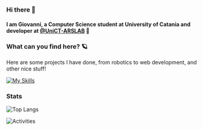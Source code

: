 ### Hi there 👋

#### I am Giovanni, a Computer Science student at University of Catania and developer at [@UniCT-ARSLAB](https://github.com/UniCT-ARSLab) 🤖

### What can you find here? 🪐
Here are some projects I have done, from robotics to web development, and other nice stuff!

[![My Skills](https://skillicons.dev/icons?i=c,cpp,java,python,html,css,js,ts,react,nodejs,express,mongodb,postman,godot,processing,git,raspberrypi,arduino,linux,vscode&perline=10)](https://skillicons.dev)

### Stats

![Top Langs](https://github-readme-stats.vercel.app/api/top-langs/?username=Giovannicampo&theme=tokyonight)

![Activities](https://github-profile-summary-cards.vercel.app/api/cards/profile-details?username=Giovannicampo&theme=tokyonight)

